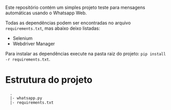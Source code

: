 Este repositório contém um simples projeto teste para mensagens automáticas usando o Whatsapp Web. 

Todas as dependências podem ser encontradas no arquivo `requirements.txt`, mas abaixo deixo listadas:
* Selenium
* Webdriver Manager

Para instalar as dependências execute na pasta raiz do projeto: `pip install -r requirements.txt`. 

# Estrutura do projeto

```{sh}
  .
  |- whatsapp.py
  |- requirements.txt
```